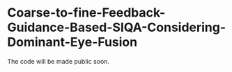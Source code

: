 # Coarse-to-fine-Feedback-Guidance-Based-SIQA-Considering-Dominant-Eye-Fusion
The code will be made public soon.
